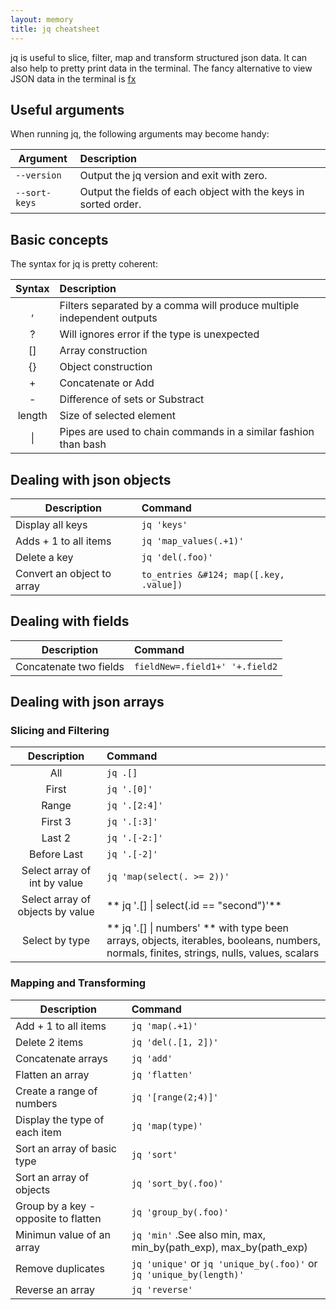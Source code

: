 ```yaml
---
layout: memory
title: jq cheatsheet
---
```


jq is useful to slice, filter, map and transform structured json data. It can also help to pretty print data in the terminal. The fancy alternative to view JSON data in the terminal is [fx](https://github.com/antonmedv/fx)

## Useful arguments

When running jq, the following arguments may become handy:

| Argument        |  Description  |
| ----------------| :--------------------------------------------------------------|
| `--version`     | Output the jq version and exit with zero.                      |
| `--sort-keys`   | Output the fields of each object with the keys in sorted order.|

## Basic concepts

The syntax for jq is pretty coherent:

| Syntax  |  Description                                                          |
|:-------:| :---------------------------------------------------------------------|
| ,       | Filters separated by a comma will produce multiple independent outputs|
| ?       | Will ignores error if the type is unexpected                          |
| []      | Array construction                                                    |
| {}      | Object construction                                                   |
| +       | Concatenate or Add                                                    |
| -       | Difference of sets or Substract                                       |
| length  | Size of selected element                                              |
| &#124;  | Pipes are used to chain commands in a similar fashion than bash       |


## Dealing with json objects

| Description                | Command                                 |
| ---------------------------| :---------------------------------------|
| Display all keys           | `jq 'keys'`                             |
| Adds + 1 to all items      | `jq 'map_values(.+1)'`                  |
| Delete a key               | `jq 'del(.foo)'`                        |
| Convert an object to array | `to_entries &#124; map([.key, .value])` |

## Dealing with fields

| Description           | Command                        |
| ----------------------| :----------------------------- |
| Concatenate two fields| `fieldNew=.field1+' '+.field2` |


## Dealing with json arrays

### Slicing and Filtering

| Description                     | Command |
| :------------------------------:| :------------------------------------------------- |
| All                             | `jq .[]`                                           |
| First                           |	`jq '.[0]'`                                    |
| Range                           | `jq '.[2:4]'`                                      |
| First 3                         | `jq '.[:3]'`                                       |
| Last 2                          | `jq '.[-2:]'`                                      |
| Before Last                     | `jq '.[-2]'`                                       |
| Select array of int by value    | `jq 'map(select(. >= 2))'`                         |
| Select array of objects by value| ** jq '.[] &#124; select(.id == "second")'**       |
| Select by type                  | ** jq '.[] &#124; numbers' ** with type been arrays, objects, iterables, booleans, numbers, normals, finites, strings, nulls, values, scalars |

### Mapping and Transforming

| Description                            | Command                                                             |
| ---------------------------------------| :------------------------------------------------------------------ |
| Add + 1 to all items                   | `jq 'map(.+1)'`                                                     |
| Delete 2 items                         | `jq 'del(.[1, 2])'`                                                 |
| Concatenate arrays                     | `jq 'add'`                                                          |
| Flatten an array                       | `jq 'flatten'`                                                      |
| Create a range of numbers              | `jq '[range(2;4)]'`                                                 |
| Display the type of each item          | `jq 'map(type)'`                                                    |
| Sort an array of basic type            | `jq 'sort'`                                                         |
| Sort an array of objects               | `jq 'sort_by(.foo)'`                                                |
| Group by a key - opposite to flatten   | `jq 'group_by(.foo)'`                                               |
| Minimun value of an array              | `jq 'min'` .See also  min, max, min_by(path_exp), max_by(path_exp)  |
| Remove duplicates                      | `jq 'unique'` or `jq 'unique_by(.foo)'` or `jq 'unique_by(length)'` |
| Reverse an array                       | `jq 'reverse'`                                                      |
